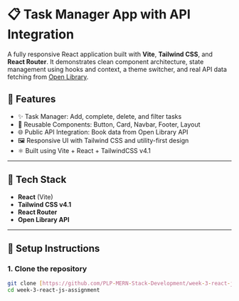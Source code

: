 # 📋 Task Manager App with API Integration

A fully responsive React application built with **Vite**, **Tailwind CSS**, and **React Router**. It demonstrates clean component architecture, state management using hooks and context, a theme switcher, and real API data fetching from [Open Library](https://openlibrary.org).

## 🚀 Features

- ✨ Task Manager: Add, complete, delete, and filter tasks
- 🧩 Reusable Components: Button, Card, Navbar, Footer, Layout
- 🌐 Public API Integration: Book data from Open Library API
- 🖼 Responsive UI with Tailwind CSS and utility-first design
- ⚛️ Built using Vite + React + TailwindCSS v4.1

---

## 🧰 Tech Stack

- **React** (Vite)
- **Tailwind CSS v4.1**
- **React Router**
- **Open Library API**

---

## 🔧 Setup Instructions

### 1. Clone the repository

```bash
git clone [https://github.com/PLP-MERN-Stack-Development/week-3-react-js-assignment-Leftinant]
cd week-3-react-js-assignment

```
